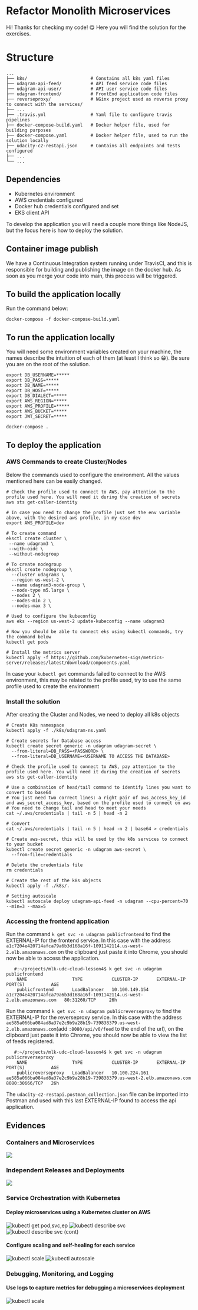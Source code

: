 # Refactor Monolith Microservices

Hi! Thanks for checking my code! 😋
Here you will find the solution for the exercises.

# Structure

```
...
├── k8s/						# Constains all k8s yaml files
├── udagram-api-feed/ 			# API feed service code files
├── udagram-api-user/ 			# API user service code files
├── udagram-frontend/			# FrontEnd application code files
├── reverseproxy/ 		        # NGinx project used as reverse proxy to connect with the services/
├── ... 
├── .travis.yml 				# Yaml file to configure travis pipelines
├── docker-compose-build.yaml 	# Docker helper file, used for building purposes
├── docker-compose.yaml 		# Docker helper file, used to run the solution locally
├── udacity-c2-restapi.json 	# Contains all endpoints and tests configured
├── ...
└── ...
```
## Dependencies

 - Kubernetes environment
 - AWS credentials configured
 - Docker hub credentials configured and set
 - EKS client API

To develop the application you will need a couple more things like NodeJS, but the focus here is how to deploy the solution.

## Container image publish

We have a Continuous Integration system running under TravisCI, and this is responsible for building and publishing the image on the docker hub.
As soon as you merge your code into main, this process will be triggered.

## To build the application locally

Run the command below:
```
docker-compose -f docker-compose-build.yaml
```
## To run the application locally
You will need some environment variables created on your machine, the names describe the intuition of each of them (at least I think so 😁).
Be sure you are on the root of the solution.

    export DB_USERNAME=*****
    export DB_PASS=*****
    export DB_NAME=*****
    export DB_HOST=*****
    export DB_DIALECT=*****
    export AWS_REGION=*****
    export AWS_PROFILE=*****
    export AWS_BUCKET=*****
    export JWT_SECRET=*****
    
    docker-compose .

## To deploy the application

### AWS Commands to create Cluster/Nodes

Below the commands used to configure the environment. All the values mentioned here can be easily changed.

    # Check the profile used to connect to AWS, pay attention to the profile used here. You will need it during the creation of secrets
    aws sts get-caller-identity
    
    # In case you need to change the profile just set the env variable above, with the desired aws profile, in my case dev
    export AWS_PROFILE=dev
    
    # To create command
    eksctl create cluster \
     --name udagram3 \
     --with-oidc \
     --without-nodegroup
    
    # To create nodegroup
    eksctl create nodegroup \
      --cluster udagram3 \
      --region us-west-2 \
      --name udagram3-node-group \
      --node-type m5.large \
      --nodes 2 \
      --nodes-min 2 \
      --nodes-max 3 \
    
    # Used to configure the kubeconfig
    aws eks --region us-west-2 update-kubeconfig --name udagram3
    
    # Now you should be able to connect eks using kubectl commands, try the command below
    kubectl get pods
    
    # Install the metrics server
    kubectl apply -f https://github.com/kubernetes-sigs/metrics-server/releases/latest/download/components.yaml

In case your `kubectl get` commands failed to connect to the AWS environment, this may be related to the profile used, try to use the same profile used to create the environment

### Install the solution

After creating the Cluster and Nodes, we need to deploy all k8s objects

    # Create K8s namespace
    kubectl apply -f ./k8s/udagram-ns.yaml
    
    # Create secrets for Database access
    kubectl create secret generic -n udagram udagram-secret \
      --from-literal=DB_PASS=<PASSWORD> \
      --from-literal=DB_USERNAME=<USERNAME TO ACCESS THE DATABASE>
      
    # Check the profile used to connect to AWS, pay attention to the profile used here. You will need it during the creation of secrets
    aws sts get-caller-identity
    
    # Use a combination of head/tail command to identify lines you want to convert to base64
    # You just need two correct lines: a right pair of aws_access_key_id and aws_secret_access_key, based on the profile used to connect on aws
    # You need to change tail and head to meet your needs
    cat ~/.aws/credentials | tail -n 5 | head -n 2

    # Convert 
    cat ~/.aws/credentials | tail -n 5 | head -n 2 | base64 > credentials
    
    # Create aws-secret, this will be used by the k8s services to connect to your bucket
    kubectl create secret generic -n udagram aws-secret \
      --from-file=credentials
    
    # Delete the credentials file
    rm credentials
    
    # Create the rest of the k8s objects
    kubectl apply -f ./k8s/.
    
    # Setting autoscale
    kubectl autoscale deploy udagram-api-feed -n udagram --cpu-percent=70 --min=3 --max=5

### Accessing the frontend application

Run the command `k get svc -n udagram publicfrontend` to find the EXTERNAL-IP for the frontend service. In this case with the address `a1c7204e420714afca79a6b3d168a16f-1091142114.us-west-2.elb.amazonaws.com` on the clipboard just paste it into Chrome, you should now be able to access the application.

       #:~/projects/mlk-udc-cloud-lesson4$ k get svc -n udagram publicfrontend
        NAME                 TYPE           CLUSTER-IP       EXTERNAL-IP                                                               PORT(S)          AGE
        publicfrontend       LoadBalancer   10.100.149.154   a1c7204e420714afca79a6b3d168a16f-1091142114.us-west-2.elb.amazonaws.com   80:31260/TCP     26h
        

Run the command `k get svc -n udagram publicreverseproxy` to find the EXTERNAL-IP for the reverseproxy service. In this case with the address `ae585a066ba084ad8a37e2c9b9a28b19-739838379.us-west-2.elb.amazonaws.com`(add `:8080/api/v0/feed` to the end of the url), on the clipboard just paste it into Chrome, you should now be able to view the list of feeds registered.

       #:~/projects/mlk-udc-cloud-lesson4$ k get svc -n udagram publicreverseproxy
        NAME                 TYPE           CLUSTER-IP       EXTERNAL-IP                                                              PORT(S)          AGE
        publicreverseproxy   LoadBalancer   10.100.224.161   ae585a066ba084ad8a37e2c9b9a28b19-739838379.us-west-2.elb.amazonaws.com   8080:30666/TCP   26h


The `udacity-c2-restapi.postman_collection.json` file can be imported into Postman and used with this last EXTERNAL-IP found to access the api application.

## Evidences

### Containers and Microservices
![](./evidences/dockerhub.png)

### Independent Releases and Deployments
![](./evidences/travisci.png)

### Service Orchestration with Kubernetes

#### Deploy microservices using a Kubernetes cluster on AWS
![kubectl get pod,svc,ep](./evidences/kubectl_get.png)
![kubectl describe svc](./evidences/kubectl_desc_svc_01.png)
![kubectl describe svc (cont)](./evidences/kubectl_desc_svc_02.png)

#### Configure scaling and self-healing for each service
![kubectl scale](./evidences/kubectl_scale.png)
![kubectl autoscale](./evidences/kubectl_desc_hpa.png)


### Debugging, Monitoring, and Logging

#### Use logs to capture metrics for debugging a microservices deployment
![kubectl scale](./evidences/kubectl_logs.png)


